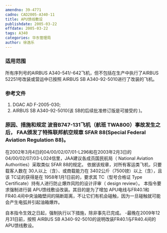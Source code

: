 ```yaml
---
amendno: 39-4771
cadno: CAD2005-A340-11
title: APU馈线敷设
publishdate: 2005-03-22
effdate: 2005-03-22
tags: A340
categories: 华东管理局
author: 徐逸乐
---
```


### 适用范围 
所有序列号的AIRBUS A340-541/-642飞机，但不包括在生产中执行了AIRBUS 52251号改装或营运中已按照 AIRBUS SB A340-92-5010进行了改装的飞机。

### 参考文件
  1. DGAC AD F-2005-030; 
  2. AIRBUS SB A340-92-5010(该 SB的后续批准修订版是可接受的 )。

### 原因、措施和规定 波音B747-131飞机（航班 TWA800）事故发生之后， FAA颁发了特殊联邦航空规章 SFAR 88(Special Federal Aviation Regulation 88)。 
在2002年3月4日的04/00/02/07/01-L296和在2003年2月3日的 04/00/02/07/03-L024信里，JAA建议各成员国民航局（ National Aviation Authorities）采取类似 SFAR 88的规定。
依据该规章，对所有客运类飞机，只要载客人数在 30人以上（含）、或商载能力在 3402公斤（7500镑）以上（含），且该 TC证的获得是在 1958年1月1日前的，要求其 TC（型号合格证 Type Certificate）持有人进行防止爆炸风险的设计评审（ design review）。 
本指令要求强制进行装 APU馈线敷设改装。其目的是为了增加 APU电线与FR40.1和FR40.4间中央油箱壁间的隔断距离，不让它们有机会碰触，因为一旦碰触就可能会产生电弧并引起油箱爆炸。 
     
自本指令生效之日起，强制执行以下措施，除非事先已完成。 
-最晚在2009年12月31日前，按照 AIRBUS SB A340-92-5010的说明改装FR40.1与FR40.4间的APU馈线敷设。
